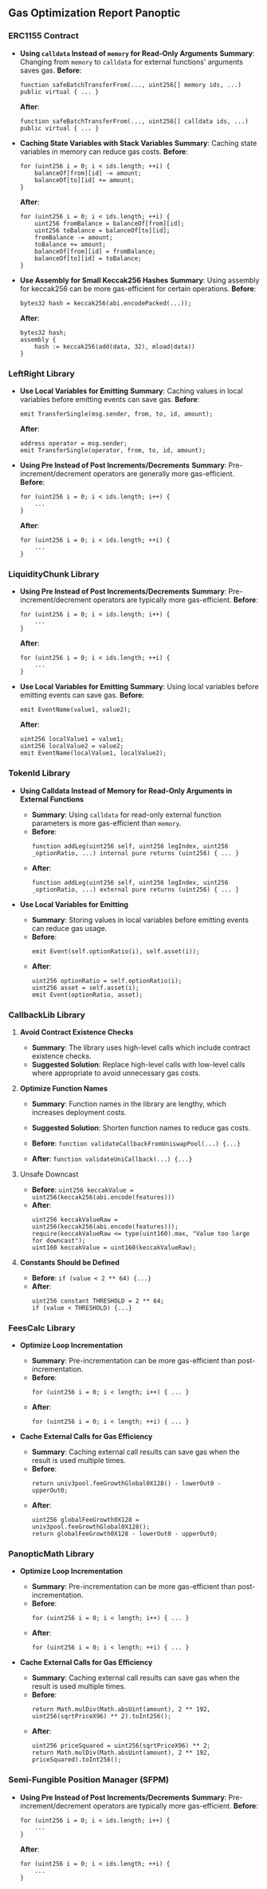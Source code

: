 ## Gas Optimization Report Panoptic
### ERC1155 Contract 

- **Using `calldata` Instead of `memory` for Read-Only Arguments**
  **Summary**: Changing from `memory` to `calldata` for external functions' arguments saves gas.
  **Before**: 
  ```solidity
  function safeBatchTransferFrom(..., uint256[] memory ids, ...) public virtual { ... }
  ```
  **After**:
  ```solidity
  function safeBatchTransferFrom(..., uint256[] calldata ids, ...) public virtual { ... }
  ```

- **Caching State Variables with Stack Variables**
  **Summary**: Caching state variables in memory can reduce gas costs.
  **Before**: 
  ```solidity
  for (uint256 i = 0; i < ids.length; ++i) {
      balanceOf[from][id] -= amount;
      balanceOf[to][id] += amount;
  }
  ```
  **After**:
  ```solidity
  for (uint256 i = 0; i < ids.length; ++i) {
      uint256 fromBalance = balanceOf[from][id];
      uint256 toBalance = balanceOf[to][id];
      fromBalance -= amount;
      toBalance += amount;
      balanceOf[from][id] = fromBalance;
      balanceOf[to][id] = toBalance;
  }
  ```

- **Use Assembly for Small Keccak256 Hashes**
  **Summary**: Using assembly for keccak256 can be more gas-efficient for certain operations.
  **Before**: 
  ```solidity
  bytes32 hash = keccak256(abi.encodePacked(...));
  ```
  **After**:
  ```solidity
  bytes32 hash;
  assembly {
      hash := keccak256(add(data, 32), mload(data))
  }
  ```
### LeftRight Library

- **Use Local Variables for Emitting**
  **Summary**: Caching values in local variables before emitting events can save gas.
  **Before**:
  ```solidity
  emit TransferSingle(msg.sender, from, to, id, amount);
  ```
  **After**:
  ```solidity
  address operator = msg.sender;
  emit TransferSingle(operator, from, to, id, amount);
  ```

- **Using Pre Instead of Post Increments/Decrements**
  **Summary**: Pre-increment/decrement operators are generally more gas-efficient.
  **Before**:
  ```solidity
  for (uint256 i = 0; i < ids.length; i++) {
      ...
  }
  ```
  **After**:
  ```solidity
  for (uint256 i = 0; i < ids.length; ++i) {
      ...
  }
  ```
### LiquidityChunk Library

- **Using Pre Instead of Post Increments/Decrements**
  **Summary**: Pre-increment/decrement operators are typically more gas-efficient.
  **Before**:
  ```solidity
  for (uint256 i = 0; i < ids.length; i++) {
      ...
  }
  ```
  **After**:
  ```solidity
  for (uint256 i = 0; i < ids.length; ++i) {
      ...
  }
  ```

- **Use Local Variables for Emitting**
  **Summary**: Using local variables before emitting events can save gas.
  **Before**:
  ```solidity
  emit EventName(value1, value2);
  ```
  **After**:
  ```solidity
  uint256 localValue1 = value1;
  uint256 localValue2 = value2;
  emit EventName(localValue1, localValue2);
  ```
### TokenId Library

- **Using Calldata Instead of Memory for Read-Only Arguments in External Functions**
  - **Summary**: Using `calldata` for read-only external function parameters is more gas-efficient than `memory`.
  - **Before**:
    ```solidity
    function addLeg(uint256 self, uint256 legIndex, uint256 _optionRatio, ...) internal pure returns (uint256) { ... }
    ```
  - **After**:
    ```solidity
    function addLeg(uint256 self, uint256 legIndex, uint256 _optionRatio, ...) external pure returns (uint256) { ... }
    ```

- **Use Local Variables for Emitting**
  - **Summary**: Storing values in local variables before emitting events can reduce gas usage.
  - **Before**:
    ```solidity
    emit Event(self.optionRatio(i), self.asset(i));
    ```
  - **After**:
    ```solidity
    uint256 optionRatio = self.optionRatio(i);
    uint256 asset = self.asset(i);
    emit Event(optionRatio, asset);
    ```
### CallbackLib Library 

1. **Avoid Contract Existence Checks**
   - **Summary**: The library uses high-level calls which include contract existence checks.
   - **Suggested Solution**: Replace high-level calls with low-level calls where appropriate to avoid unnecessary gas costs.

2. **Optimize Function Names**
   - **Summary**: Function names in the library are lengthy, which increases deployment costs.
   - **Suggested Solution**: Shorten function names to reduce gas costs.
   
   - **Before**: `function validateCallbackFromUniswapPool(...) {...}`
   - **After**: `function validateUniCallback(...) {...}`

3. Unsafe Downcast
   - **Before**: `uint256 keccakValue = uint256(keccak256(abi.encode(features)))`
   - **After**: 
     ```solidity
     uint256 keccakValueRaw = uint256(keccak256(abi.encode(features)));
     require(keccakValueRaw <= type(uint160).max, "Value too large for downcast");
     uint160 keccakValue = uint160(keccakValueRaw);
     ```

4. **Constants Should be Defined**
   - **Before**: `if (value < 2 ** 64) {...}`
   - **After**: 
     ```solidity
     uint256 constant THRESHOLD = 2 ** 64;
     if (value < THRESHOLD) {...}
     ```
### FeesCalc Library

- **Optimize Loop Incrementation**
  - **Summary**: Pre-incrementation can be more gas-efficient than post-incrementation.
  - **Before**:
    ```solidity
    for (uint256 i = 0; i < length; i++) { ... }
    ```
  - **After**:
    ```solidity
    for (uint256 i = 0; i < length; ++i) { ... }
    ```

- **Cache External Calls for Gas Efficiency**
  - **Summary**: Caching external call results can save gas when the result is used multiple times.
  - **Before**:
    ```solidity
    return univ3pool.feeGrowthGlobal0X128() - lowerOut0 - upperOut0;
    ```
  - **After**:
    ```solidity
    uint256 globalFeeGrowth0X128 = univ3pool.feeGrowthGlobal0X128();
    return globalFeeGrowth0X128 - lowerOut0 - upperOut0;
    ```
### PanopticMath Library

- **Optimize Loop Incrementation**
  - **Summary**: Pre-incrementation can be more gas-efficient than post-incrementation.
  - **Before**:
    ```solidity
    for (uint256 i = 0; i < length; i++) { ... }
    ```
  - **After**:
    ```solidity
    for (uint256 i = 0; i < length; ++i) { ... }
    ```

- **Cache External Calls for Gas Efficiency**
  - **Summary**: Caching external call results can save gas when the result is used multiple times.
  - **Before**:
    ```solidity
    return Math.mulDiv(Math.absUint(amount), 2 ** 192, uint256(sqrtPriceX96) ** 2).toInt256();
    ```
  - **After**:
    ```solidity
    uint256 priceSquared = uint256(sqrtPriceX96) ** 2;
    return Math.mulDiv(Math.absUint(amount), 2 ** 192, priceSquared).toInt256();
    ```

### Semi-Fungible Position Manager (SFPM)

- **Using Pre Instead of Post Increments/Decrements**
  **Summary**: Pre-increment/decrement operators are typically more gas-efficient.
  **Before**:
  ```solidity
  for (uint256 i = 0; i < ids.length; i++) {
      ...
  }
  ```
  **After**:
  ```solidity
  for (uint256 i = 0; i < ids.length; ++i) {
      ...
  }
  ```
